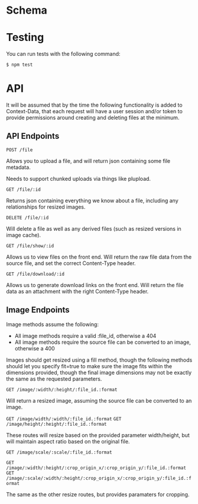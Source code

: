 Schema
======


Testing
=======

You can run tests with the following command:

  ```bash
  $ npm test
  ```

API
===

It will be assumed that by the time the following functionality is added to Context-Data, that each request will have a user session and/or token to provide permissions around creating and deleting files at the minimum.

API Endpoints
-------------

`POST /file`

Allows you to upload a file, and will return json containing some file metadata.

Needs to support chunked uploads via things like plupload.

`GET /file/:id`

Returns json containing everything we know about a file, including any relationships for resized images.

`DELETE /file/:id`

Will delete a file as well as any derived files (such as resized versions in image cache).

`GET /file/show/:id`

Allows us to view files on the front end. Will return the raw file data from the source file, and set the correct Content-Type header.

`GET /file/download/:id`

Allows us to generate download links on the front end. Will return the file data as an attachment with the right Content-Type header.

Image Endpoints
---------------

Image methods assume the following:
  - All image methods require a valid :file_id, otherwise a 404
  - All image methods require the source file can be converted to an image, otherwise a 400

Images should get resized using a fill method, though the following methods should let you specify fit=true to make sure the image fits within the dimensions provided, though the final image dimensions may not be exactly the same as the requested parameters.

`GET /image/:width/:height/:file_id.:format`

Will return a resized image, assuming the source file can be converted to an image.

`GET /image/width/:width/:file_id.:format`
`GET /image/height/:height/:file_id.:format`

These routes will resize based on the provided parameter width/height, but will maintain aspect ratio based on the original file.

`GET /image/scale/:scale/:file_id.:format`

`GET /image/:width/:height/:crop_origin_x/:crop_origin_y/:file_id.:format`
`GET /image/:scale/:width/:height/:crop_origin_x/:crop_origin_y/:file_id.:format`

The same as the other resize routes, but provides paramaters for cropping.

